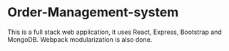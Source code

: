 # Order-Management-system
This is a full stack web application, it uses React, Express, Bootstrap and MongoDB. Webpack modularization is also done.
